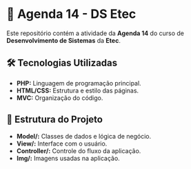    <h1>📒 Agenda 14 - DS Etec</h1>
    <p>Este repositório contém a atividade da <strong>Agenda 14</strong> do curso de <strong>Desenvolvimento de Sistemas</strong> da <strong>Etec</strong>.</p>

  <h2>🛠️ Tecnologias Utilizadas</h2>
    <ul>
        <li><strong>PHP:</strong> Linguagem de programação principal.</li>
        <li><strong>HTML/CSS:</strong> Estrutura e estilo das páginas.</li>
        <li><strong>MVC:</strong> Organização do código.</li>
    </ul>

  <h2>📁 Estrutura do Projeto</h2>
    <ul>
        <li><strong>Model/:</strong> Classes de dados e lógica de negócio.</li>
        <li><strong>View/:</strong> Interface com o usuário.</li>
        <li><strong>Controller/:</strong> Controle do fluxo da aplicação.</li>
        <li><strong>Img/:</strong> Imagens usadas na aplicação.</li>
    </ul>
